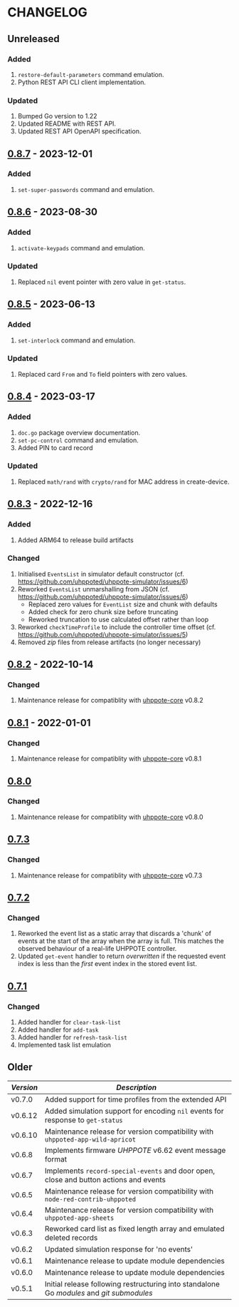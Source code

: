 # CHANGELOG

## Unreleased

### Added
1. `restore-default-parameters` command emulation.
2. Python REST API CLI client implementation.

### Updated
1. Bumped Go version to 1.22
2. Updated README with REST API.
3. Updated REST API OpenAPI specification.


## [0.8.7](https://github.com/uhppoted/uhppote-simulator/releases/tag/v0.8.7) - 2023-12-01

### Added
1. `set-super-passwords` command and emulation.


## [0.8.6](https://github.com/uhppoted/uhppote-simulator/releases/tag/v0.8.6) - 2023-08-30

### Added
1. `activate-keypads` command and emulation.

### Updated
1. Replaced `nil` event pointer with zero value in `get-status`.


## [0.8.5](https://github.com/uhppoted/uhppote-simulator/releases/tag/v0.8.5) - 2023-06-13

### Added
1. `set-interlock` command and emulation.

### Updated
1. Replaced card `From` and `To` field pointers with zero values.


## [0.8.4](https://github.com/uhppoted/uhppote-simulator/releases/tag/v0.8.4) - 2023-03-17

### Added
1. `doc.go` package overview documentation.
2. `set-pc-control` command and emulation.
3. Added PIN to card record

### Updated
1. Replaced `math/rand` with `crypto/rand` for MAC address in create-device.


## [0.8.3](https://github.com/uhppoted/uhppote-simulator/releases/tag/v0.8.3) - 2022-12-16

### Added
1. Added ARM64 to release build artifacts

### Changed
1. Initialised `EventsList` in simulator default constructor (cf. https://github.com/uhppoted/uhppote-simulator/issues/6)
2. Reworked `EventsList` unmarshalling from JSON (cf. https://github.com/uhppoted/uhppote-simulator/issues/6)
   - Replaced zero values for `EventList` size and chunk with defaults 
   - Added check for zero chunk size before truncating
   - Reworked truncation to use calculated offset rather than loop
3. Reworked `checkTimeProfile` to include the controller time offset (cf. https://github.com/uhppoted/uhppote-simulator/issues/5)
4. Removed _zip_ files from release artifacts (no longer necessary)


## [0.8.2](https://github.com/uhppoted/uhppote-simulator/releases/tag/v0.8.2) - 2022-10-14

### Changed
1. Maintenance release for compatiblity with [uhppote-core](https://github.com/uhppoted/uhppote-core) v0.8.2

## [0.8.1](https://github.com/uhppoted/uhppote-simulator/releases/tag/v0.8.1) - 2022-01-01

### Changed
1. Maintenance release for compatiblity with [uhppote-core](https://github.com/uhppoted/uhppote-core) v0.8.1


## [0.8.0](https://github.com/uhppoted/uhppote-simulator/releases/tag/v0.8.0)

### Changed
1. Maintenance release for compatiblity with [uhppote-core](https://github.com/uhppoted/uhppote-core) v0.8.0


## [0.7.3](https://github.com/uhppoted/uhppote-simulator/releases/tag/v0.7.3)

### Changed
1. Maintenance release for compatiblity with [uhppote-core](https://github.com/uhppoted/uhppote-core) v0.7.3


## [0.7.2](https://github.com/uhppoted/uhppote-simulator/releases/tag/v0.7.2)

### Changed
1. Reworked the event list as a static array that discards a 'chunk' of events at the start
   of the array when the array is full. This matches the observed behaviour of a real-life
   UHPPOTE controller.
2. Updated `get-event` handler to return _overwritten_ if the requested event index is
   less than the _first_ event index in the stored event list.


## [0.7.1](https://github.com/uhppoted/uhppote-simulator/releases/tag/v0.7.1)

### Changed
1. Added handler for `clear-task-list`
2. Added handler for  `add-task`
3. Added handler for  `refresh-task-list`
4. Implemented task list emulation

## Older

| *Version* | *Description*                                                                             |
| --------- | ----------------------------------------------------------------------------------------- |
| v0.7.0    | Added support for time profiles from the extended API                                     |
| v0.6.12   | Added simulation support for encoding `nil` events for response to `get-status`           |
| v0.6.10   | Maintenance release for version compatibility with `uhppoted-app-wild-apricot`            |
| v0.6.8    | Implements firmware _UHPPOTE_ v6.62 event message format                                  |
| v0.6.7    | Implements `record-special-events` and door open, close and button actions and events     |
| v0.6.5    | Maintenance release for version compatibility with `node-red-contrib-uhppoted`            |
| v0.6.4    | Maintenance release for version compatibility with `uhppoted-app-sheets`                  |
| v0.6.3    | Reworked card list as fixed length array and emulated deleted records                     |
| v0.6.2    | Updated simulation response for 'no events'                                               |
| v0.6.1    | Maintenance release to update module dependencies                                         |
| v0.6.0    | Maintenance release to update module dependencies                                         |
| v0.5.1    | Initial release following restructuring into standalone Go *modules* and *git submodules* |
